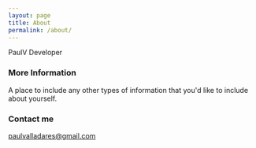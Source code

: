 ```yaml
---
layout: page
title: About
permalink: /about/
---
```


PaulV Developer

### More Information

A place to include any other types of information that you'd like to include about yourself.

### Contact me

[paulvalladares@gmail.com](mailto:paulvalladares@gmail.com)
